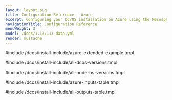 ```yaml
---
layout: layout.pug
title: Configuration Reference - Azure
excerpt: Configuring your DC/OS installation on Azure using the Mesosphere Universal Installer
navigationTitle: Configuration Reference
menuWeight: 3
model: /dcos/1.13/113-data.yml
render: mustache
---
```


#include /dcos/install-include/azure-extended-example.tmpl

#include /dcos/install-include/all-dcos-versions.tmpl

#include /dcos/install-include/all-node-os-versions.tmpl

#include /dcos/install-include/azure-inputs-table.tmpl

#include /dcos/install-include/all-outputs-table.tmpl